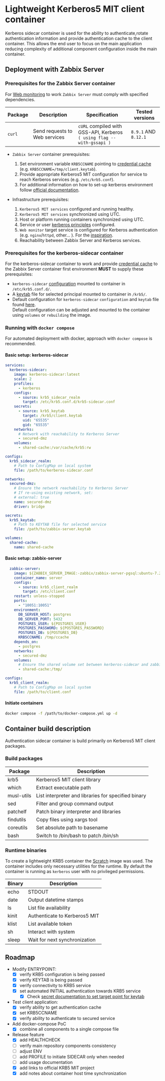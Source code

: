 # Lightweight Kerberos5 MIT client container

Kerberos sidecar container is used for the ability to authenticate,rotate authentication information and provide authentication cache to the client container. This allows the end user to focus on the main application reducing complexity of additional component configuration inside the main container.

## Deployment with Zabbix Server

### Prerequisites for the Zabbix Server container

For [Web monitoring](https://www.zabbix.com/documentation/7.2/en/manual/web_monitoring) to work `Zabbix Server` must comply with specified dependencies.

| Package     | Description | Specification | Tested versions |
| ----------- | ----------- | ----------- | ----------- |
| `curl`        | Send requests to Web services | `cURL` compiled with GSS-API, Kerberos <br>`( using flag --with-gssapi )` | `8.9.1` AND `8.12.1` |

* `Zabbix Server` container prerequisites:
  1. Set environment variable `KRB5CCNAME` pointing to [credential cache](https://web.mit.edu/kerberos/krb5-latest/doc/basic/ccache_def.html) (e.g. `KRB5CCNAME=/tmp/client.keytab`).  
  2. Provide appropriate Kerberos5 MIT configuration for service to reach Kerberos services (e.g. `/etc/krb5.conf`).  
  3. For additional information on how to set-up kerberos environment follow [official documentation](https://web.mit.edu/kerberos/krb5-latest/doc/).  

* Infrastructure prerequisites:
  1. `Kerberos5 MIT services` configured and running healthy.
  2. `Kerberos5 MIT services` synchronized using UTC.
  3. Host or platform running containers synchronized using UTC.
  4. Service or user [kerberos principles](https://web.mit.edu/kerberos/krb5-latest/doc/admin/database.html#principals) configured.  
  5. `Web monitor` target service is configured for Kerberos authentication (e.g. `nginx`/`httpd`, other... ). For the [inspiration](https://wiki.centos.org/HowTos(2f)HttpKerberosAuth.html).  
  6. Reachability between Zabbix Server and Kerberos services.

### Prerequisites for the kerberos-sidecar container

For the kerberos-sidecar container to work and provide [credential cache](https://web.mit.edu/kerberos/krb5-latest/doc/basic/ccache_def.html) to the Zabbix Server container first environment **MUST** to supply these prerequisites:

- `kerberos-sidecar` [configuration](https://web.mit.edu/kerberos/krb5-1.12/doc/admin/conf_files/krb5_conf.html) mounted to container in `/etc/krb5.conf.d/`.  
- A [keytab](https://web.mit.edu/kerberos/krb5-latest/doc/basic/keytab_def.html) file for selected principal mounted to container in `/krb5/`.  
- Default configuration for `kerberos-sidecar` `configuration` and `keytab` file found [here](krb5-container/conf/krb5.conf). <br>Default configuration can be adjusted and mounted to the container using `volumes` or `rebuilding` the image.

### Running with `docker compose`

For automated deployment with docker, approach with `docker compose` is recommended.

#### Basic setup: kerberos-sidecar

```yaml
services:
  kerberos-sidecar:
    image: kerberos-sidecar:latest
    scale: 2
    profiles:
      - kerberos
    configs:
      - source: krb5_sidecar_realm
        target: /etc/krb5.conf.d/krb5-sidecar.conf
    secrets:
      - source: krb5_keytab
        target: /krb5/client.keytab
        uid: "65535"
        gid: "65535"
    networks:
      # Network with reachability to Kerberos Server
      - secured-dmz
    volumes:
      - shared-cache:/var/cache/krb5:rw

configs:
  krb5_sidecar_realm:
    # Path to ConfigMap on local system
    file: /path/to/kerberos-sidecar.conf

networks:
  secured-dmz:
    # Ensure the network reachability to Kerberos Server
    # If re-using existing network, set:
    # external: true
    name: secured-dmz
    driver: bridge

secrets:
  krb5_keytab:
    # Path to KEYTAB file for selected service
    file: /path/to/zabbix-server.keytab

volumes:
  shared-cache:
    name: shared-cache

```

#### Basic setup: zabbix-server

```yaml
  zabbix-server:
    image: ${ZABBIX_SERVER_IMAGE:-zabbix/zabbix-server-pgsql:ubuntu-7.2.1}
    container_name: server
    configs:
      - source: krb5_client_realm
        target: /etc/client.conf
    restart: unless-stopped
    ports:
      - "10051:10051"
    environment:
      DB_SERVER_HOST: postgres
      DB_SERVER_PORT: 5432
      POSTGRES_USER: ${POSTGRES_USER}
      POSTGRES_PASSWORD: ${POSTGRES_PASSWORD}
      POSTGRES_DB: ${POSTGRES_DB}
      KRB5CCNAME: /tmp/ccache
    depends_on:
      - postgres
    networks:
      - secured-dmz
    volumes:
      # Ensure the shared volume set between kerberos-sidecar and zabbix-server
      - shared-cache:/tmp/

configs:
  krb5_client_realm:
    # Path to ConfigMap on local system
    file: /path/to/client.conf

```

#### Initiate containers

```sh
docker compose -f /path/to/docker-compose.yml up -d

```

## Container build description

Authentication sidecar container is build primarily on Kerberos5 MIT client packages.

### Build packages

| Package     | Description |
| ----------- | ----------- |
| krb5        | Kerberos5 MIT client library                        |
| which       | Extract executable path                             |
| musl-utils  | List interpreter and libraries for specified binary |
| sed         | Filter and group command output                     |
| patchelf    | Patch binary interpreter and libraries              |
| findutils   | Copy files using xargs tool                         |
| coreutils   | Set absolute path to basename                       |
| bash        | Switch to /bin/bash to patch /bin/sh                |

### Runtime binaries

To create a lightweight KRB5 container the [Scratch](https://hub.docker.com/_/scratch) image was used. The container includes only necessary utilities for the runtime. By default the container is running as `kerberos` user with no privileged permissions.

| Binary      | Description |
| ----------- | ----------- |
| echo  | STDOUT                        |
| date  | Output datetime stamps        |
| ls    | List file availability        |
| kinit | Authenticate to Kerberos5 MIT |
| klist | List available token          |
| sh    | Interact with system          |
| sleep | Wait for next synchronization  |

## Roadmap

* Modify ENTRYPOINT:
  - [x] verify KRB5 configuration is being passed
  - [x] verify KEYTAB is being passed
  - [x] verify connectivity to KRB5 service
  - [x] set automated INITIAL authentication towards KRB5 service
    - [x] Check [secret documentation to set target point for keytab](https://docs.docker.com/reference/compose-file/services/#long-syntax-4)
* Test client application:
  - [x] verify ability to get authentication cache
  - [x] set KRB5CCNAME
  - [x] verify ability to authenticate to secured service
* Add docker-compose PoC
  - [x] combine all components to a single compose file
* Release feature
  - [x] add HEALTHCHECK
  - [ ] verify main repository components consistency
  - [ ] adjust ENV
  - [ ] add PROFILE to initiate SIDECAR only when needed
  - [ ] add usage documentation
  - [x] add links to official KRB5 MIT project
  - [x] add notes about container host time synchronization

